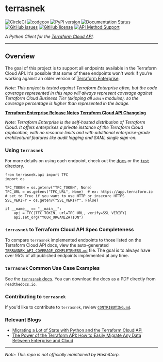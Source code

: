 # terrasnek

[![CircleCI](https://circleci.com/gh/dahlke/terrasnek.svg?style=svg)](https://circleci.com/gh/dahlke/terrasnek)
[![codecov](https://codecov.io/gh/dahlke/terrasnek/branch/master/graph/badge.svg)](https://codecov.io/gh/dahlke/terrasnek)
[![PyPI version](https://badge.fury.io/py/terrasnek.svg)](https://badge.fury.io/py/terrasnek)
[![Documentation Status](https://readthedocs.org/projects/terrasnek/badge/)](https://terrasnek.readthedocs.io/en/latest/?badge=latest)
[![GitHub issues](https://img.shields.io/github/issues/dahlke/terrasnek.svg)](https://github.com/dahlke/terrasnek/issues)
[![GitHub license](https://img.shields.io/github/license/dahlke/terrasnek.svg)](https://github.com/dahlke/terrasnek/blob/master/LICENSE)
[![API Method Support](./api_endpoints_implemented.svg)](./TERRASNEK_API_COVERAGE_COMPLETENESS.md)

_A Python Client for the [Terraform Cloud API](https://www.terraform.io/docs/cloud/api/index.html)._

---

## Overview

The goal of this project is to support all endpoints available in the Terraform
Cloud API. It's possible that some of these endpoints won't work if you're
working against an older version of
[Terraform Enterprise](https://www.terraform.io/docs/enterprise/index.html).

_Note: This project is tested against Terraform Enterprise often, but the code coverage
represented in this repo will always represent coverage against Terraform Cloud
Business Tier (skipping all `admin` modules), so the coverage percentage
is higher than represented in the badge._

**[Terraform Enterprise Release Notes](https://github.com/hashicorp/terraform-enterprise-release-notes)**
**[Terraform Cloud API Changelog](https://www.terraform.io/docs/cloud/api/changelog.html)**

_Note: Terraform Enterprise is the self-hosted distribution of Terraform Cloud.
It offers enterprises a private instance of the Terraform Cloud application,
with no resource limits and with additional enterprise-grade architectural
features like audit logging and SAML single sign-on._

### Using `terrasnek`

For more details on using each endpoint, check out the
[docs](https://terrasnek.readthedocs.io/en/latest/) or the [`test`](./test)
directory.

```python3
from terrasnek.api import TFC
import os

TFC_TOKEN = os.getenv("TFC_TOKEN", None)
TFC_URL = os.getenv("TFC_URL", None)  # ex: https://app.terraform.io
# set to True if you want to use HTTP or insecure HTTPS
SSL_VERIFY = os.getenv("SSL_VERIFY", False)

if __name__ == "__main__":
    api = TFC(TFC_TOKEN, url=TFC_URL, verify=SSL_VERIFY)
    api.set_org("YOUR_ORGANIZATION")
```

### `terrasnek` to Terraform Cloud API Spec Completeness

To compare `terrasnek` implemented endpoints to those listed on the Terraform
 Cloud API docs, view the auto-generated
[`TERRASNEK_API_COVERAGE_COMPLETENESS.md`](TERRASNEK_API_COVERAGE_COMPLETENESS.md)
file. The goal is to always have over 95% of all published endpoints implemented
at any time.

### `terrasnek` Common Use Case Examples

See the [`terrasnek` docs](https://terrasnek.readthedocs.io/en/latest/). You
can download the docs as a PDF directly from `readthedocs.io`.

### Contributing to `terrasnek`

If you'd like to contribute to `terrasnek`, review [`CONTRIBUTING.md`](CONTRIBUTING.md).

### Relevant Blogs
- [Migrating a Lot of State with Python and the Terraform Cloud API](https://medium.com/hashicorp-engineering/migrating-a-lot-of-state-with-python-and-the-terraform-cloud-api-997ec798cd11)
- [The Power of the Terraform API: How to Easily Migrate Any Data Between Enterprise and Cloud ](https://medium.com/hashicorp-engineering/the-power-of-the-terraform-api-how-to-easily-migrate-any-data-between-enterprise-and-cloud-596e7023eb7f)

---

_Note: This repo is not officially maintained by HashiCorp._
